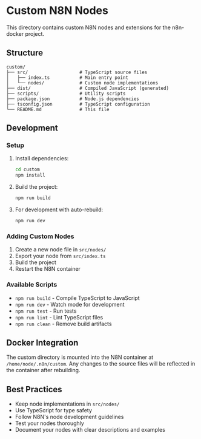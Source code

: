 # Custom N8N Nodes

This directory contains custom N8N nodes and extensions for the n8n-docker project.

## Structure

```
custom/
├── src/                   # TypeScript source files
│   ├── index.ts           # Main entry point
│   └── nodes/             # Custom node implementations
├── dist/                  # Compiled JavaScript (generated)
├── scripts/               # Utility scripts
├── package.json           # Node.js dependencies
├── tsconfig.json          # TypeScript configuration
└── README.md              # This file
```

## Development

### Setup

1. Install dependencies:
   ```bash
   cd custom
   npm install
   ```

2. Build the project:
   ```bash
   npm run build
   ```

3. For development with auto-rebuild:
   ```bash
   npm run dev
   ```

### Adding Custom Nodes

1. Create a new node file in `src/nodes/`
2. Export your node from `src/index.ts`
3. Build the project
4. Restart the N8N container

### Available Scripts

- `npm run build` - Compile TypeScript to JavaScript
- `npm run dev` - Watch mode for development
- `npm run test` - Run tests
- `npm run lint` - Lint TypeScript files
- `npm run clean` - Remove build artifacts

## Docker Integration

The custom directory is mounted into the N8N container at `/home/node/.n8n/custom`. Any changes to the source files will be reflected in the container after rebuilding.

## Best Practices

- Keep node implementations in `src/nodes/`
- Use TypeScript for type safety
- Follow N8N's node development guidelines
- Test your nodes thoroughly
- Document your nodes with clear descriptions and examples 
